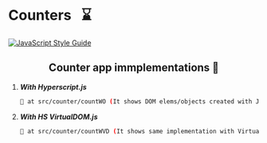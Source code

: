# Counters &nbsp; :hourglass:



[![JavaScript Style Guide](https://img.shields.io/badge/code_style-standard-brightgreen.svg)](https:/github.com/stefan22/counterFP.git)




<h2 align="center">Counter app immplementations 💊</h2>


1. ___With Hyperscript.js___ 

    ```bash
    📁 at src/counter/countWO (It shows DOM elems/objects created with JS props)
    
    ```
    
    
2. ___With HS VirtualDOM.js___
    
     ```bash
    📁 at src/counter/countWVD (It shows same implementation with Virtual DOM re-rendering only nodes needing updating)
    
    ```
    
 

